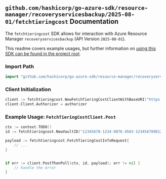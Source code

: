 
## `github.com/hashicorp/go-azure-sdk/resource-manager/recoveryservicesbackup/2025-08-01/fetchtieringcost` Documentation

The `fetchtieringcost` SDK allows for interaction with Azure Resource Manager `recoveryservicesbackup` (API Version `2025-08-01`).

This readme covers example usages, but further information on [using this SDK can be found in the project root](https://github.com/hashicorp/go-azure-sdk/tree/main/docs).

### Import Path

```go
import "github.com/hashicorp/go-azure-sdk/resource-manager/recoveryservicesbackup/2025-08-01/fetchtieringcost"
```


### Client Initialization

```go
client := fetchtieringcost.NewFetchTieringCostClientWithBaseURI("https://management.azure.com")
client.Client.Authorizer = authorizer
```


### Example Usage: `FetchTieringCostClient.Post`

```go
ctx := context.TODO()
id := fetchtieringcost.NewVaultID("12345678-1234-9876-4563-123456789012", "example-resource-group", "vaultName")

payload := fetchtieringcost.FetchTieringCostInfoRequest{
	// ...
}


if err := client.PostThenPoll(ctx, id, payload); err != nil {
	// handle the error
}
```

